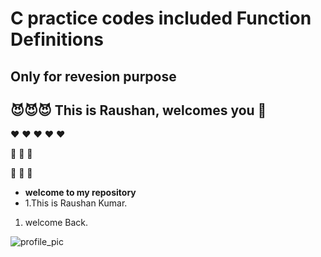 # C practice codes included Function Definitions

## Only for revesion purpose

<main>
   <h2>
    😈😈😈 This is Raushan, welcomes you 🙂
   </h2>
</main>

:heart: :heart: :heart: :heart: :heart:

:green_heart:
:green_heart:
:green_heart:

:purple_heart:
:white_heart:
:yellow_heart:

- **welcome to my repository**
- 1.This is Raushan Kumar.

1. welcome Back.

<!-- <picture>

<source media="(min-width: 650px)" srcset="profile_pic.jpg">

<source media="(min-width: 250px)" srcset="profile_pic.jpg">

<img alt="Raushan Kumar_profile-picture" src="profile_pic.jpg" style="width:auto;">

</picture> -->
![profile_pic](https://github.com/raushan7747/Scratch_C/assets/137276147/b09a1152-4068-4c07-b735-11f2cc015384)

<!-- 1. There's also the whole codes
   - look at also Function A-Z
   - and also much more in C
     - [X] Also, Java is there
       - [x] and, HTML
1. May be something missing
2. Look at the another Repositories

> [! NOTE]
> Highlights information that users should take into account, even when skimming. -->

<!-- > [! IMPORTANT]
> Crucial information necessary for users to succeed.

> [! WARNING]
> Critical content demanding immediate user attention due to potential risks. -->

<!-- Here is a simple footnote[^1].

A footnote can also have multiple lines[^2].

[^1]: My reference.
[^2]: To add line breaks within a footnote, prefix new lines with 2 spaces.
  This is a second line -->
